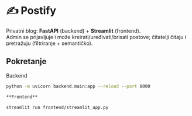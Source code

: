 # ✍️ Postify

Privatni blog: **FastAPI** (backend) + **Streamlit** (frontend).  
Admin se prijavljuje i može kreirati/uređivati/brisati postove; čitatelji čitaju i pretražuju (filtriranje + semantičko).

## Pokretanje

Backend
```bash
python -m uvicorn backend.main:app --reload --port 8000

**Frontend**

streamlit run frontend/streamlit_app.py
